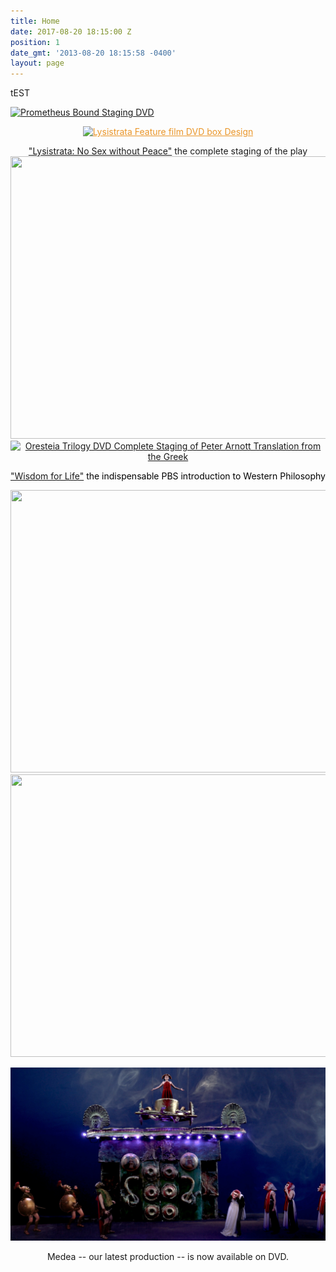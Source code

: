 ```yaml
---
title: Home
date: 2017-08-20 18:15:00 Z
position: 1
date_gmt: '2013-08-20 18:15:58 -0400'
layout: page
---
```


tEST
<p><a href="{{ site.baseurl }}/programs/prometheus-bound/"><img class="alignnone size-large wp-image-320" src="https://macmillancdn.appspot.com/wp-content/uploads/2015/04/Prometheus-Bound-Staging-DVD-1024x732.jpg" alt="Prometheus Bound Staging DVD" width="604" height="432" /></a></p>

<p style="text-align: center;"><a style="color: #ea9629;" title="Feature Film Lysistrata" href="/programs/lysistrata-feature-film/"><img class="aligncenter wp-image-227 size-large" src="https://macmillancdn.appspot.com/wp-content/uploads/2014/01/Lysistrata-Feature-FILM-3D-DVD-PACKAGE-1024x744.jpg" alt="Lysistrata Feature film DVD box Design" width="604" height="439" /></a></p>

<p style="text-align: center;"><a href="{{ site.baseurl }}/programs/lysistrata-staging/">"Lysistrata: No Sex without Peace"</a> the complete staging of the play<a href="{{ site.baseurl }}/programs/lysistrata-staging/"><img class="aligncenter" src="https://macmillancdn.appspot.com/images/3DLysistratawithRearSm.jpg" alt="" width="648" height="452" border="0" /></a><a title="The Oresteia" href="/programs/the-oresteia/"><img class="alignnone wp-image-245 size-large" src="https://macmillancdn.appspot.com/wp-content/uploads/2014/04/3D-Oresteia-withRearLarge-1024x714.jpg" alt="Oresteia Trilogy DVD Complete Staging of Peter Arnott Translation from the Greek" width="604" height="421" /></a></p>

<p style="text-align: center;"><a title="WISDOM FOR LIFE" href="/programs/western-philosophy/">"Wisdom for Life"</a><span style="color: #000000;"> the indispensable PBS introduction to Western Philosophy</span></p>

<p><a title="Western Philosophy" href="/programs/western-philosophy/"><img class="aligncenter" src="https://macmillancdn.appspot.com/images/3DWisdomwithRearSm.jpg" alt="" width="648" height="452" border="0" /></a><a href="{{ site.baseurl }}/programs/the-bacchae/"><img class="aligncenter" src="https://macmillancdn.appspot.com/images/3DBacchaewithRearSm.jpg" alt="" width="648" height="452" border="0" /></a></p>


[![DVD of Medea Staging](/image/Medea_Staging_MacMillan_Films_Staring_Olivia_Sutherland.jpg)](/programs/medea/)

<p style="text-align: center;">Medea -- our latest production -- is now available on DVD.</p>